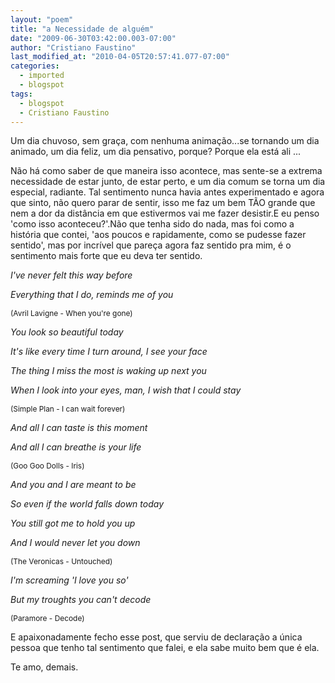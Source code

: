 ```yaml
---
layout: "poem"
title: "a Necessidade de alguém"
date: "2009-06-30T03:42:00.003-07:00"
author: "Cristiano Faustino"
last_modified_at: "2010-04-05T20:57:41.077-07:00"
categories:
  - imported
  - blogspot
tags:
  - blogspot
  - Cristiano Faustino
---
```


Um dia chuvoso, sem graça, com nenhuma animação...se tornando um dia animado, um dia feliz, um dia pensativo, porque? Porque ela está ali ...

Não há como saber de que maneira isso acontece, mas sente-se a extrema necessidade de estar junto, de estar perto, e um dia comum se torna um dia especial, radiante. Tal sentimento nunca havia antes experimentado e agora que sinto, não quero parar de sentir, isso me faz um bem TÃO grande que nem a dor da distância em que estivermos vai me fazer desistir.E eu penso 'como isso aconteceu?'.Não que tenha sido do nada, mas foi como a história que contei, 'aos poucos e rapidamente, como se pudesse fazer sentido', mas por incrível que pareça agora faz sentido pra mim, é o sentimento mais forte que eu deva ter sentido.

<span style="font-style: italic;">I've never felt this way before

</span><span style="font-style: italic;"> Everything that I do, reminds me of you

</span><span style="font-size:85%;">(Avril Lavigne - When you're gone)

</span><span style="font-style: italic;">You look so beautiful today

</span><span style="font-style: italic;"> It's like every time I turn around, I see your face

</span><span style="font-style: italic;"> The thing I miss the most is waking up next you

</span><span style="font-style: italic;"> When I look into your eyes, man, I wish that I could stay

</span><span style="font-size:85%;">(Simple Plan - I can wait forever)

</span><span style="font-style: italic;">And all I can taste is this moment

</span><span style="font-style: italic;"> And all I can breathe is your life

</span><span style="font-size:85%;">(Goo Goo Dolls - Iris)

</span><span style="font-style: italic;">And you and I are meant to be

</span><span style="font-style: italic;"> So even if the world falls down today

</span><span style="font-style: italic;"> You still got me to hold you up

</span><span style="font-style: italic;"> And I would never let you down

</span><span style="font-size:85%;">(The Veronicas - Untouched)

</span><span style="font-style: italic;">I'm screaming 'I love you so'

</span><span style="font-style: italic;">But my troughts you can't decode

</span><span style="font-size:85%;">(Paramore - Decode)

E apaixonadamente fecho esse post, que serviu de declaração a única pessoa que tenho tal sentimento que falei, e ela sabe muito bem que é ela.

Te amo, demais.</span>